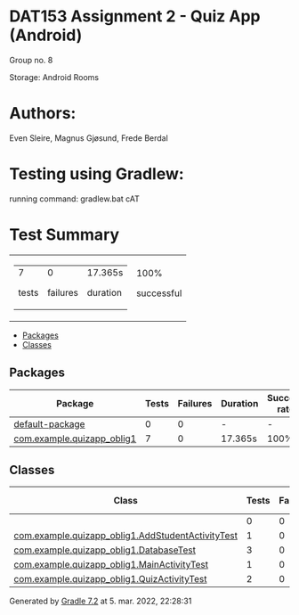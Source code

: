 # DAT153 Assignment 2 - Quiz App (Android)

Group no. 8

Storage: Android Rooms 

<h1>Authors:</h1>

Even Sleire, Magnus Gjøsund, Frede Berdal



<h1>Testing using Gradlew:</h1> 

running command: gradlew.bat cAT 

<!DOCTYPE HTML PUBLIC "-//W3C//DTD HTML 4.01//EN" "http://www.w3.org/TR/html4/strict.dtd">
<html>
<head>
<meta http-equiv="Content-Type" content="text/html; charset=utf-8"/>
</head>
<body>
<div id="content">
<h1>Test Summary</h1>
<div id="summary">
<table>
<tr>
<td>
<div class="summaryGroup">
<table>
<tr>
<td>
<div class="infoBox" id="tests">
<div class="counter">7</div>
<p>tests</p>
</div>
</td>
<td>
<div class="infoBox" id="failures">
<div class="counter">0</div>
<p>failures</p>
</div>
</td>
<td>
<div class="infoBox" id="duration">
<div class="counter">17.365s</div>
<p>duration</p>
</div>
</td>
</tr>
</table>
</div>
</td>
<td>
<div class="infoBox success" id="successRate">
<div class="percent">100%</div>
<p>successful</p>
</div>
</td>
</tr>
</table>
</div>
<div id="tabs">
<ul class="tabLinks">
<li>
<a href="#tab0">Packages</a>
</li>
<li>
<a href="#tab1">Classes</a>
</li>
</ul>
<div id="tab0" class="tab">
<h2>Packages</h2>
<table>
<thead>
<tr>
<th>Package</th>
<th>Tests</th>
<th>Failures</th>
<th>Duration</th>
<th>Success rate</th>
</tr>
</thead>
<tbody>
<tr>
<td class="success">
<a href="default-package.html">default-package</a>
</td>
<td>0</td>
<td>0</td>
<td>-</td>
<td class="success">-</td>
</tr>
<tr>
<td class="success">
<a href="com.example.quizapp_oblig1.html">com.example.quizapp_oblig1</a>
</td>
<td>7</td>
<td>0</td>
<td>17.365s</td>
<td class="success">100%</td>
</tr>
</tbody>
</table>
</div>
<div id="tab1" class="tab">
<h2>Classes</h2>
<table>
<thead>
<tr>
<th>Class</th>
<th>Tests</th>
<th>Failures</th>
<th>Duration</th>
<th>Success rate</th>
</tr>
</thead>
<tbody>
<tr>
<td class="success"/>
<a href=".html"></a>
<td>0</td>
<td>0</td>
<td>-</td>
<td class="success">-</td>
</tr>
<tr>
<td class="success"/>
<a href="com.example.quizapp_oblig1.AddStudentActivityTest.html">com.example.quizapp_oblig1.AddStudentActivityTest</a>
<td>1</td>
<td>0</td>
<td>6.000s</td>
<td class="success">100%</td>
</tr>
<tr>
<td class="success"/>
<a href="com.example.quizapp_oblig1.DatabaseTest.html">com.example.quizapp_oblig1.DatabaseTest</a>
<td>3</td>
<td>0</td>
<td>0.568s</td>
<td class="success">100%</td>
</tr>
<tr>
<td class="success"/>
<a href="com.example.quizapp_oblig1.MainActivityTest.html">com.example.quizapp_oblig1.MainActivityTest</a>
<td>1</td>
<td>0</td>
<td>2.359s</td>
<td class="success">100%</td>
</tr>
<tr>
<td class="success"/>
<a href="com.example.quizapp_oblig1.QuizActivityTest.html">com.example.quizapp_oblig1.QuizActivityTest</a>
<td>2</td>
<td>0</td>
<td>8.438s</td>
<td class="success">100%</td>
</tr>
</tbody>
</table>
</div>
</div>
<div id="footer">
<p>Generated by 
<a href="http://www.gradle.org">Gradle 7.2</a> at 5. mar. 2022, 22:28:31</p>
</div>
</div>
</body>
